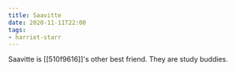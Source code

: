 ```yaml
---
title: Saavitte
date: 2020-11-11T22:00
tags:
- harriet-starr
---
```



Saavitte is [[510f9616]]'s other best friend. They are study buddies.
